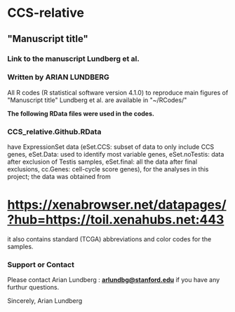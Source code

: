 # CCS-relative

## "Manuscript title" 
### Link to the manuscript Lundberg et al.

### Written by ARIAN LUNDBERG 

All R codes (R statistical software version 4.1.0) to reproduce main figures of 
"Manuscript title" 
Lundberg et al. are available in "~/RCodes/"

**The following RData files were used in the codes.**
 
### CCS_relative.Github.RData 
have ExpressionSet data (eSet.CCS: subset of data to only include CCS genes, eSet.Data: used to identify most variable genes, eSet.noTestis: data after exclusion of Testis samples, eSet.final: all the data after final exclusions, cc.Genes: cell-cycle score genes), for the analyses in this project; the data was obtained from 
#  https://xenabrowser.net/datapages/?hub=https://toil.xenahubs.net:443 

it also contains standard (TCGA) abbreviations and color codes for the samples.


### Support or Contact

Please contact Arian Lundberg : **arlundbg@stanford.edu** if you have any furthur questions. 

Sincerely,
Arian Lundberg
